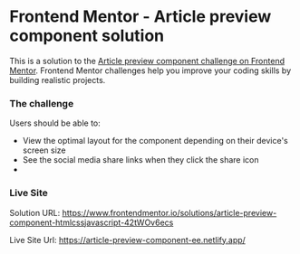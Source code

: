 # Frontend Mentor - Article preview component solution

This is a solution to the [Article preview component challenge on Frontend Mentor](https://www.frontendmentor.io/challenges/article-preview-component-dYBN_pYFT). Frontend Mentor challenges help you improve your coding skills by building realistic projects. 

### The challenge

Users should be able to:

- View the optimal layout for the component depending on their device's screen size
- See the social media share links when they click the share icon
- 
### Live Site

Solution URL: https://www.frontendmentor.io/solutions/article-preview-component-htmlcssjavascript-42tWOv6ecs

Live Site Url: https://article-preview-component-ee.netlify.app/
